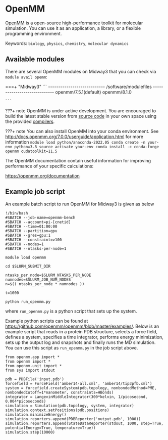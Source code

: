# OpenMM

[OpenMM](https://openmm.org/) is a open-source high-performance toolkit for molecular simulation. You can use it as an application, a library, or a flexible programming environment.

Keywords: `biology`, `physics`, `chemistry`, `molecular dynamics`


## Available modules
There are several OpenMM modules on Midway3 that you can check via `module avail opemm`:

===+ "Midway3"
    ```
    ---------------------------- /software/modulefiles -----------------------------
    openmm/7.5.1(default)  openmm/8.1.0

    ```

???+ note
    OpenMM is under active development. You are encouraged to build the latest stable version from [source code](https://github.com/openmm/openmm) in your own space using the provided [compilers](../compilers.md).

???+ note
    You can also install OpenMM into your conda environment. See http://docs.openmm.org/7.0.0/userguide/application.html for more information
    ```
    module load python/anaconda-2022.05
    conda create -n your-env python=3.8
    source activate your-env
    conda install -c conda-forge openmm cudatoolkit=11.5
    ```

The OpenMM documentation contain useful information for improving performance of your specific calculations:

https://openmm.org/documentation


## Example job script

An example batch script to run OpenMM for Midway3 is given as below
```
!/bin/bash
#SBATCH --job-name=openmm-bench
#SBATCH --account=pi-[cnetid]
#SBATCH --time=01:00:00
#SBATCH --partition=gpu
#SBATCH --gres=gpu:1
#SBATCH --constraint=v100
#SBATCH --nodes=1
#SBATCH --ntasks-per-node=1

module load openmm

cd $SLURM_SUBMIT_DIR

ntasks_per_node=$SLURM_NTASKS_PER_NODE
numnodes=$SLURM_JOB_NUM_NODES
n=$(( ntasks_per_node * numnodes ))

t=1000

python run_openmm.py
```
where `run_openmm.py` is a python script that sets up the system.

Example python scripts can be found at https://github.com/openmm/openmm/blob/master/examples/. Below is an example script that reads in a protein PDB structure, selects a force field, defines a system, specifies a time integrator, performs energy minimization, sets up the output log and snapshots and finally runs the MD simulation. You can use this script as `run_openmm.py` in the job script above.

```
from openmm.app import *
from openmm import *
from openmm.unit import *
from sys import stdout

pdb = PDBFile('input.pdb')
forcefield = ForceField('amber14-all.xml', 'amber14/tip3pfb.xml')
system = forcefield.createSystem(pdb.topology, nonbondedMethod=PME, nonbondedCutoff=1*nanometer, constraints=HBonds)
integrator = LangevinMiddleIntegrator(300*kelvin, 1/picosecond, 0.004*picoseconds)
simulation = Simulation(pdb.topology, system, integrator)
simulation.context.setPositions(pdb.positions)
simulation.minimizeEnergy()
simulation.reporters.append(PDBReporter('output.pdb', 1000))
simulation.reporters.append(StateDataReporter(stdout, 1000, step=True, potentialEnergy=True, temperature=True))
simulation.step(10000)
```

<!---
There are two different primary configurations:

* **gromacs-X.Y.Z** is single precision (float)

* **gromacs-plumed-X.Y.Z+<compiler module>** is double precision, compiled with the stated compiler and MPI code, with PLUMED and Reconnaissance Metadynamics

`gromacs.sbatch` demonstrates how to run a short Gromacs job (the d.dppc test
case) in parallel.  Submit to the queue by:

```bash
cd $HOME/rcchelp/software/gromacs.rcc-docs
sbatch gromacs.sbatch
# and / or
sbatch gromacs-plumed.sbatch
```

The submission scripts can be modified to suit your needs
--->


